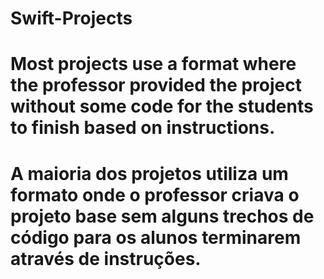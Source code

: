 # Swift-Projects

# Most projects use a format where the professor provided the project without some code for the students to finish based on instructions.
# A maioria dos projetos utiliza um formato onde o professor criava o projeto base sem alguns trechos de código para os alunos terminarem através de instruções.
